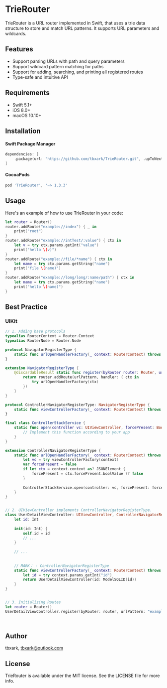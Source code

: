 # TrieRouter

TrieRouter is a URL router implemented in Swift, that uses a trie data structure to store and match URL patterns. It supports URL parameters and wildcards.

## Features

-  Support parsing URLs with path and query parameters
-  Support wildcard pattern matching for paths
-  Support for adding, searching, and printing all registered routes
-  Type-safe and intuitive API

## Requirements

- Swift 5.1+
- iOS 8.0+
- macOS 10.10+

## Installation

#### Swift Package Manager

```swift
dependencies: [
    .package(url: "https://github.com/tbxark/TrieRouter.git", .upToNextMajor(from: "1.3.3"))
]
```

#### CocoaPods

```ruby
pod 'TrieRouter', '~> 1.3.3'
```

### 

## Usage

Here's an example of how to use TrieRouter in your code:

```swift
let router = Router()
router.addRoute("example://index") { _ in
    print("root")
}
router.addRoute("example://intTest/:value") { ctx in
    let v = try ctx.params.getInt("value")
    print("hello \(v)")
}
router.addRoute("example://file/*name") { ctx in
    let name = try ctx.params.getString("name")
    print("file \(name)")
}
router.addRoute("example://long/long/:name/path") { ctx in
    let name = try ctx.params.getString("name")
    print("hello \(name)")
}
```


## Best Practice

### UIKit

```Swift
// 1. Adding base protocols
typealias RouterContext = Router.Context
typealias RouterNode = Router.Node

protocol NavigatorRegisterType {
    static func urlOpenHandlerFactory(_ context: RouterContext) throws
}

extension NavigatorRegisterType {
    @discardableResult static func register(byRouter router: Router, urlPattern: String) -> RouterNode? {
        return router.addRoute(urlPattern, handler: { ctx in
            try urlOpenHandlerFactory(ctx)
        })
    }
}

protocol ControllerNavigatorRegisterType: NavigatorRegisterType {
    static func viewControllerFactory(_ context: RouterContext) throws -> UIViewController
}

final class ControllerStackService {
    static func open(controller vc: UIViewController, forcePresent: Bool = false) {
        // Implement this function according to your app
    }
}

extension ControllerNavigatorRegisterType {
    static func urlOpenHandlerFactory(_ context: RouterContext) throws {
        let vc = try viewControllerFactory(context)
        var forcePresent = false
        if let ctx = context.context as? JSONElement {
            forcePresent = ctx.forcePresent.boolValue ?? false
        }
        
        ControllerStackService.open(controller: vc, forcePresent: forcePresent) 
    }
}


// 2. UIViewController implements ControllerNavigatorRegisterType.
class UserDetailViewController: UIViewController, ControllerNavigatorRegisterType  {
    let id: Int
    
    init(id: Int) {
        self.id = id
        // ...
    }
    
    // ...
    
    
    // MARK： - ControllerNavigatorRegisterType
    static func viewControllerFactory(_ context: RouterContext) throws -> UIViewController {
        let id = try context.params.getInt("id")
        return UserDetailViewController(id: ModelSQLID(id))
    }
}


// 3. Initializing Routes
let router = Router()
UserDetailViewController.register(byRouter: router, urlPattern: "example://user/:id")

    
```

## Author

tbxark, [tbxark@outlook.com](mailto:tbxark@outlook.com)

## License

TrieRouter is available under the MIT license. See the LICENSE file for more info.
